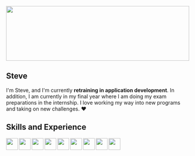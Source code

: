 
  <img width="500" height="150" src="https://panels-images.twitch.tv/panel-81861648-image-50968536-163b-45ee-a228-bf8be5e82145">


<!--<img src="https://panels-images.twitch.tv/panel-81861648-image-50968536-163b-45ee-a228-bf8be5e82145" align="right" width="max">-->

## Steve 


I'm Steve, and I'm currently <b>retraining in application development</b>. In addition, I am currently in my final year where I am doing my exam preparations in the internship.
I love working my way into new programs and taking on new challenges. :heart:

## Skills and Experience

<a href="https://www.java.com/de/"><img align="left" width="32" height="32" src="https://user-images.githubusercontent.com/87671712/151947010-0bab4bbc-631d-43f5-9f83-4cbec1deb804.png"></a>

<a href="https://www.javascript.com"><img align="left" width="32" height="32" src="https://cdn-icons.flaticon.com/png/512/2340/premium/2340047.png?token=exp=1643710139~hmac=988bf5dad1f7c88238dcf514f6b56f26"></a>

<a href="https://www.python.org"><img align="left" width="32" height="32" src="https://user-images.githubusercontent.com/87671712/151947909-24767285-3bbe-4881-afba-c63e0e61bbf0.png"></a>

<a href="https://html.com"><img align="left" width="32" height="32" src="https://user-images.githubusercontent.com/87671712/151948052-2887feca-94bc-4c07-8eae-f5c2cfb1c2de.png"></a>

<a href="https://www.w3.org/Style/CSS/Overview.en.html"><img align="left" width="32" height="32" src="https://user-images.githubusercontent.com/87671712/151948126-fad6a96e-5862-4e54-a331-a84980eaa032.png"></a>

<a href="https://www.adobe.com/de/products/photoshop/landpb.html?mv=search&mv=search&sdid=LZ32SYVR&ef_id=Cj0KCQiA0eOPBhCGARIsAFIwTs7oDcORON16cZ0qfOEyy0qzjhLV7VFM3L_sGxX5tW1ILnpZEKqlVDkaAlAmEALw_wcB:G:s&s_kwcid=AL!3085!3!341205899884!e!!g!!photoshop%20com!1419109356!57403469684&gclid=Cj0KCQiA0eOPBhCGARIsAFIwTs7oDcORON16cZ0qfOEyy0qzjhLV7VFM3L_sGxX5tW1ILnpZEKqlVDkaAlAmEALw_wcB">
<img align="left" width="32" height="32" src="https://user-images.githubusercontent.com/87671712/151948490-373fd9c8-e543-445c-ba3a-3a1f041412cc.png"></a>

<a href="https://www.microsoft.com/de-de/microsoft-365/p/powerpoint/CFQ7TTC0HLG1?&ef_id=Cj0KCQiA0eOPBhCGARIsAFIwTs5mw-xLKsY5uS0ARQ-oTdK70upA8Zb8DJbC1d5gN-y171rsP8XDTTcaAocUEALw_wcB:G:s&OCID=AID2200006_SEM_Cj0KCQiA0eOPBhCGARIsAFIwTs5mw-xLKsY5uS0ARQ-oTdK70upA8Zb8DJbC1d5gN-y171rsP8XDTTcaAocUEALw_wcB:G:s&lnkd=Google_O365SMB_Brand&gclid=Cj0KCQiA0eOPBhCGARIsAFIwTs5mw-xLKsY5uS0ARQ-oTdK70upA8Zb8DJbC1d5gN-y171rsP8XDTTcaAocUEALw_wcB"><img align="left" width="32" height="32" src="https://user-images.githubusercontent.com/87671712/152083573-1728de4e-a5d8-486e-a4a6-c13bdababc3a.png"></a>

<a href="https://www.microsoft.com/de-de/microsoft-365/p/powerpoint/CFQ7TTC0HLG1?&ef_id=Cj0KCQiA0eOPBhCGARIsAFIwTs5mw-xLKsY5uS0ARQ-oTdK70upA8Zb8DJbC1d5gN-y171rsP8XDTTcaAocUEALw_wcB:G:s&OCID=AID2200006_SEM_Cj0KCQiA0eOPBhCGARIsAFIwTs5mw-xLKsY5uS0ARQ-oTdK70upA8Zb8DJbC1d5gN-y171rsP8XDTTcaAocUEALw_wcB:G:s&lnkd=Google_O365SMB_Brand&gclid=Cj0KCQiA0eOPBhCGARIsAFIwTs5mw-xLKsY5uS0ARQ-oTdK70upA8Zb8DJbC1d5gN-y171rsP8XDTTcaAocUEALw_wcB"><img align="left" width="32" height="32" src="https://user-images.githubusercontent.com/87671712/152083436-e0433d6c-f546-4db8-8bde-167a9687d446.png"></a>

<a href="https://www.microsoft.com/de-de/microsoft-365/p/powerpoint/CFQ7TTC0HLG1?&ef_id=Cj0KCQiA0eOPBhCGARIsAFIwTs5mw-xLKsY5uS0ARQ-oTdK70upA8Zb8DJbC1d5gN-y171rsP8XDTTcaAocUEALw_wcB:G:s&OCID=AID2200006_SEM_Cj0KCQiA0eOPBhCGARIsAFIwTs5mw-xLKsY5uS0ARQ-oTdK70upA8Zb8DJbC1d5gN-y171rsP8XDTTcaAocUEALw_wcB:G:s&lnkd=Google_O365SMB_Brand&gclid=Cj0KCQiA0eOPBhCGARIsAFIwTs5mw-xLKsY5uS0ARQ-oTdK70upA8Zb8DJbC1d5gN-y171rsP8XDTTcaAocUEALw_wcB"><img align="left" width="32" height="32" src="https://user-images.githubusercontent.com/87671712/152083509-ff8d4258-0996-4f56-b212-086684a02119.png"></a>




